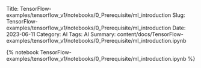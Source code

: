 Title: TensorFlow-examples/tensorflow_v1/notebooks/0_Prerequisite/ml_introduction
Slug: TensorFlow-examples/tensorflow_v1/notebooks/0_Prerequisite/ml_introduction
Date: 2023-06-11
Category: AI
Tags: AI
Summary: content/docs/TensorFlow-examples/tensorflow_v1/notebooks/0_Prerequisite/ml_introduction.ipynb

{% notebook TensorFlow-examples/tensorflow_v1/notebooks/0_Prerequisite/ml_introduction.ipynb %}